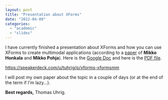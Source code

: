 ```yaml
---
layout: post
title: "Presentation about XForms"
date: "2012-04-09"
categories: 
  - "academic"
  - "slides"
---
```


I have currently finished a presentation about XForms and how you can use XForms to create multimodal applications (according to a [paper](http://lib.tkk.fi/Diss/2007/isbn9789512285662/article9.pdf "paper") of **Mikko Honkala** and **Mikko Pohja**). Here is the [Google Doc](https://docs.google.com/presentation/pub?id=11cRrVVdNHVmBSsI5TDZefUldR2gfeaqMhVYbVXbbWwk&start=false&loop=false&delayms=3000 "Google Doc") and here is the [PDF file](http://tuhrig.de/wp-content/uploads/Presentation.pdf).  

https://speakerdeck.com/u/tuhrig/p/xforms-xformsmm

  
I will post my own paper about the topic in a couple of days (or at the end of the term if I'm lazy...).

**Best regards,** Thomas Uhrig.
